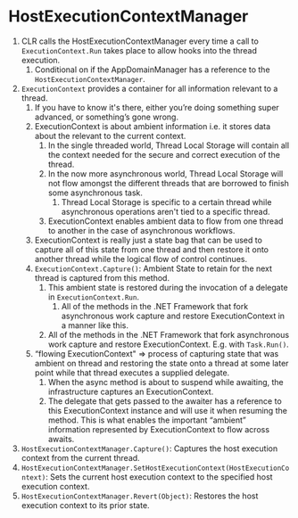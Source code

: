 # HostExecutionContextManager

1. CLR calls the HostExecutionContextManager every time a call to ``ExecutionContext.Run`` takes place to allow hooks into the thread execution.
   1. Conditional on if the AppDomainManager has a reference to the ``HostExecutionContextManager``. 
2. ``ExecutionContext`` provides a container for all information relevant to a thread.
   1. If you have to know it's there, either you’re doing something super advanced, or something’s gone wrong.
   2. ExecutionContext is about ambient information i.e. it stores data about the relevant to the current context.
      1. In the single threaded world, Thread Local Storage will contain all the context needed for the secure and correct execution of the thread.
      2. In the now more asynchronous world, Thread Local Storage will not flow amongst the different threads that are borrowed to finish some asynchronous task.
         1. Thread Local Storage is specific to a certain thread while asynchronous operations aren't tied to a specific thread.
      3. ExecutionContext enables ambient data to flow from one thread to another in the case of asynchronous workflows.
   3. ExecutionContext is really just a state bag that can be used to capture all of this state from one thread and then restore it onto another thread while the logical flow of control continues.
   4. ``ExecutionContext.Capture()``: Ambient State to retain for the next thread is captured from this method.
      1. This ambient state is restored during the invocation of a delegate in ``ExecutionContext.Run``.
         1. All of the methods in the .NET Framework that fork asynchronous work capture and restore ExecutionContext in a manner like this.
      2. All of the methods in the .NET Framework that fork asynchronous work capture and restore ExecutionContext. E.g. with ``Task.Run()``.
   5. “flowing ExecutionContext" => process of capturing state that was ambient on thread and restoring the state onto a thread at some later point while that thread executes a supplied delegate.
      1. When the async method is about to suspend while awaiting, the infrastructure captures an ExecutionContext.  
      2. The delegate that gets passed to the awaiter has a reference to this ExecutionContext instance and will use it when resuming the method.  This is what enables the important “ambient” information represented by ExecutionContext to flow across awaits.
3. ``HostExecutionContextManager.Capture()``: Captures the host execution context from the current thread.
4. ``HostExecutionContextManager.SetHostExecutionContext(HostExecutionContext)``: Sets the current host execution context to the specified host execution context.
5. ``HostExecutionContextManager.Revert(Object)``: Restores the host execution context to its prior state.